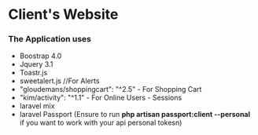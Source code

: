 # Client's Website

### The Application uses

* Boostrap 4.0 
* Jquery 3.1 
* Toastr.js
* sweetalert.js //For Alerts
* "gloudemans/shoppingcart": "^2.5" - For Shopping Cart
* "kim/activity": "^1.1" - For Online Users - Sessions
* laravel mix
* laravel Passport (Ensure to run **php artisan passport:client --personal** if you want to work with your api personal tokesn)

